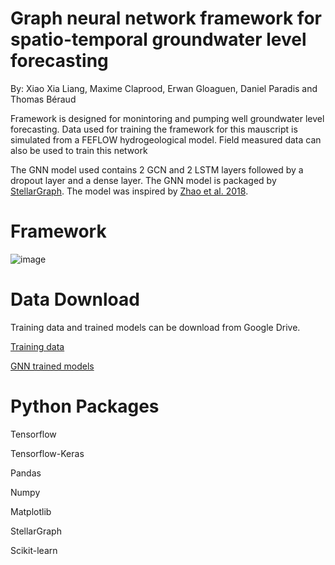 # Graph neural network framework for spatio-temporal groundwater level forecasting

By: Xiao Xia Liang, Maxime Claprood, Erwan Gloaguen, Daniel Paradis and Thomas Béraud

Framework is designed for monintoring and pumping well groundwater level forecasting.
Data used for training the framework for this mauscript is simulated from a FEFLOW hydrogeological model.
Field measured data can also be used to train this network

The GNN model used contains 2 GCN and 2 LSTM layers followed by a dropout layer and a dense layer. The GNN model is packaged by [StellarGraph](https://stellargraph.readthedocs.io/en/stable/index.html). The model was inspired by [Zhao et al. 2018](https://arxiv.org/abs/1811.05320).

# Framework
![image](https://github.com/XiaoXia10/GWforecast_GNNFramework/assets/130078715/368435db-757b-4873-8583-55941a5e20a1)

# Data Download

Training data and trained models can be download from Google Drive.

[Training data](https://drive.google.com/drive/folders/1kKwdkPtquwoJcdkP0wFbwgiAl0O2Kbhu?usp=drive_link)

[GNN trained models](https://drive.google.com/drive/folders/12q9jJSRvitxYqb1GcEfJYw1b8LPu-MRz?usp=drive_link)

# Python Packages
Tensorflow

Tensorflow-Keras

Pandas

Numpy

Matplotlib

StellarGraph

Scikit-learn


